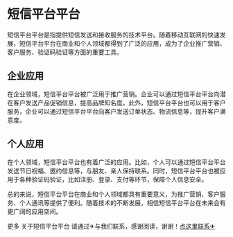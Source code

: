 # 短信平台平台

短信平台平台是指提供短信发送和接收服务的技术平台。随着移动互联网的快速发展，短信平台平台在商业和个人领域都得到了广泛的应用，成为了企业推广营销、客户服务、验证码验证等方面的重要工具。

## 企业应用

在企业领域，短信平台平台被广泛用于推广营销。企业可以通过短信平台平台向潜在客户发送产品促销信息，提高品牌知名度。此外，短信平台平台也可以用于客户服务，企业可以通过短信平台平台向客户发送订单状态、物流信息等，提升客户满意度。

## 个人应用

在个人领域，短信平台平台也有着广泛的应用。比如，个人可以通过短信平台平台发送节日祝福、邀约信息等，与朋友、亲人保持联系。同时，短信平台平台也被应用于各种验证码验证，比如注册、登录、支付等环节，保障个人信息安全。

总的来说，短信平台平台在商业和个人领域都具有重要意义，为推广营销、客户服务、个人通讯等提供了便利。随着技术的不断发展，相信短信平台平台在未来会有更广阔的应用空间。

更多 关于短信平台平台 请通过✈与我们联系，感谢阅读，谢谢！[点这里联系✈](https://sms.k02.cc)